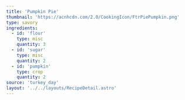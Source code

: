 ```yaml
---
title: 'Pumpkin Pie'
thumbnail: 'https://acnhcdn.com/2.0/CookingIcon/FtrPiePumpkin.png'
type: savory
ingredients:
  - id: 'flour'
    type: misc
    quantity: 3
  - id: 'sugar'
    type: misc
    quantity: 2
  - id: 'pumpkin'
    type: crop
    quantity: 2
source: 'turkey_day'
layout: '../../layouts/RecipeDetail.astro'
---
```


